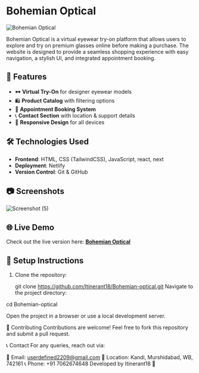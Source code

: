 # Bohemian Optical

![Bohemian Optical](https://your-image-url.com)

Bohemian Optical is a virtual eyewear try-on platform that allows users to explore and try on premium glasses online before making a purchase. The website is designed to provide a seamless shopping experience with easy navigation, a stylish UI, and integrated appointment booking.

## 🚀 Features

- 🕶️ **Virtual Try-On** for designer eyewear models
- 🛍️ **Product Catalog** with filtering options
- 📅 **Appointment Booking System**
- 📞 **Contact Section** with location & support details
- 📱 **Responsive Design** for all devices

## 🛠️ Technologies Used

- **Frontend**: HTML, CSS (TailwindCSS), JavaScript, react, next
- **Deployment**: Netlify
- **Version Control**: Git & GitHub

## 📷 Screenshots


![Screenshot (5)](https://github.com/user-attachments/assets/76897e78-257e-4a1c-81fb-9a250dfdad49)

## 🌐 Live Demo

Check out the live version here: **[Bohemian Optical](https://bohemian-optical.netlify.app/)**

## 📌 Setup Instructions

1. Clone the repository:

   git clone https://github.com/Itinerant18/Bohemian-optical.git
Navigate to the project directory:

cd Bohemian-optical

Open the project in a browser or use a local development server.

🤝 Contributing
Contributions are welcome! Feel free to fork this repository and submit a pull request.


📞 Contact
For any queries, reach out via:

📧 Email: userdefined2209@gmail.com
📍 Location: Kandi, Murshidabad, WB, 742161
📞 Phone: +91 7062674648
Developed by Itinerant18 🚀
